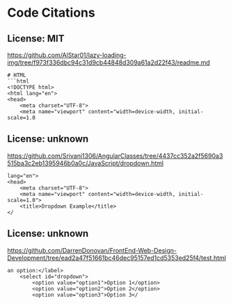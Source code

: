# Code Citations

## License: MIT
https://github.com/AlStar01/lazy-loading-img/tree/f973f336dbc94c31d9cb44848d309a61a2d22f43/readme.md

```
# HTML
```html
<!DOCTYPE html>
<html lang="en">
<head>
    <meta charset="UTF-8">
    <meta name="viewport" content="width=device-width, initial-scale=1.0
```


## License: unknown
https://github.com/Srivani1306/AngularClasses/tree/4437cc352a2f5690a3515ba3c2eb1395946b0a0c/JavaScript/dropdown.html

```
lang="en">
<head>
    <meta charset="UTF-8">
    <meta name="viewport" content="width=device-width, initial-scale=1.0">
    <title>Dropdown Example</title>
</
```


## License: unknown
https://github.com/DarrenDonovan/FrontEnd-Web-Design-Development/tree/ead2a47f51661bc46dec95157ed1cd5353ed25f4/test.html

```
an option:</label>
    <select id="dropdown">
        <option value="option1">Option 1</option>
        <option value="option2">Option 2</option>
        <option value="option3">Option 3</
```


